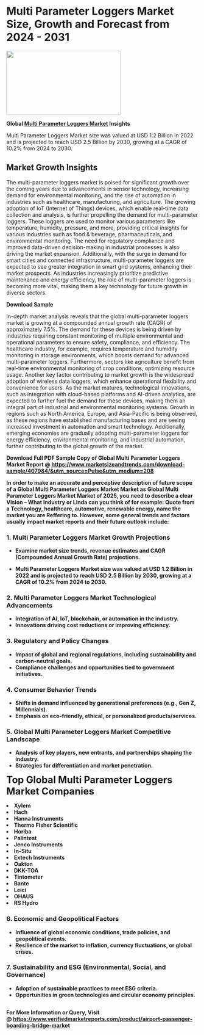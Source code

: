 <H1>Multi Parameter Loggers Market Size, Growth and Forecast from 2024 - 2031</H1><img class="aligncenter size-medium wp-image-584254" src="https://thirdeyenews.in/wp-content/uploads/2024/09/Global-Market-Research-300x168.jpeg" alt="" width="300" height="168" /><p><strong>Global&nbsp;<a href="https://www.marketsizeandtrends.com/download-sample/407984/&amp;utm_source=Pulse&amp;utm_medium=208">Multi Parameter Loggers Market</a> Insights</strong></p><p>Multi Parameter Loggers Market size was valued at USD 1.2 Billion in 2022 and is projected to reach USD 2.5 Billion by 2030, growing at a CAGR of 10.2% from 2024 to 2030.</p><p><h2>Market Growth Insights</h2> <p>The multi-parameter loggers market is poised for significant growth over the coming years due to advancements in sensor technology, increasing demand for environmental monitoring, and the rise of automation in industries such as healthcare, manufacturing, and agriculture. The growing adoption of IoT (Internet of Things) devices, which enable real-time data collection and analysis, is further propelling the demand for multi-parameter loggers. These loggers are used to monitor various parameters like temperature, humidity, pressure, and more, providing critical insights for various industries such as food & beverage, pharmaceuticals, and environmental monitoring. The need for regulatory compliance and improved data-driven decision-making in industrial processes is also driving the market expansion. Additionally, with the surge in demand for smart cities and connected infrastructure, multi-parameter loggers are expected to see greater integration in smart grid systems, enhancing their market prospects. As industries increasingly prioritize predictive maintenance and energy efficiency, the role of multi-parameter loggers is becoming more vital, making them a key technology for future growth in diverse sectors.</p> <p><strong>Download Sample</strong></p> <p>In-depth market analysis reveals that the global multi-parameter loggers market is growing at a compounded annual growth rate (CAGR) of approximately 7.5%. The demand for these devices is being driven by industries requiring constant monitoring of multiple environmental and operational parameters to ensure safety, compliance, and efficiency. The healthcare industry, for example, requires temperature and humidity monitoring in storage environments, which boosts demand for advanced multi-parameter loggers. Furthermore, sectors like agriculture benefit from real-time environmental monitoring of crop conditions, optimizing resource usage. Another key factor contributing to market growth is the widespread adoption of wireless data loggers, which enhance operational flexibility and convenience for users. As the market matures, technological innovations, such as integration with cloud-based platforms and AI-driven analytics, are expected to further fuel the demand for these devices, making them an integral part of industrial and environmental monitoring systems. Growth in regions such as North America, Europe, and Asia-Pacific is being observed, as these regions have established manufacturing bases and are seeing increased investment in automation and smart technology. Additionally, emerging economies are gradually adopting multi-parameter loggers for energy efficiency, environmental monitoring, and industrial automation, further contributing to the global growth of the market.</p> <p><strong></p><p><span class=""><strong>Download Full PDF Sample Copy of Global Multi Parameter Loggers Market Report</strong> @ <a href="https://www.marketsizeandtrends.com/download-sample/407984/&amp;utm_source=Pulse&amp;utm_medium=208" target="_blank">https://www.marketsizeandtrends.com/download-sample/407984/&amp;utm_source=Pulse&amp;utm_medium=208</a></span></p><p>In order to make an accurate and perceptive description of future scope of a Global&nbsp;Multi Parameter Loggers Market Market as Global&nbsp;Multi Parameter Loggers Market Market of 2025, you need to describe a clear Vision &ndash; What Industry or Linda can you think of for example: Quote from a Technology, healthcare, automotive, renewable energy, name the market you are Reffering to. However, some general trends and factors usually impact market reports and their future outlook include:</p><h3>1.&nbsp;<strong>Multi Parameter Loggers Market Growth Projections</strong></h3><ul><li>Examine market size trends, revenue estimates and CAGR (Compounded Annual Growth Rate) projections.</li><li><p>Multi Parameter Loggers Market size was valued at USD 1.2 Billion in 2022 and is projected to reach USD 2.5 Billion by 2030, growing at a CAGR of 10.2% from 2024 to 2030.</p></li></ul><h3>2.&nbsp;<strong>Multi Parameter Loggers Market Technological Advancements</strong></h3><ul><li>Integration of AI, IoT, blockchain, or automation in the industry.</li><li>Innovations driving cost reductions or improving efficiency.</li></ul><h3>3.&nbsp;<strong>Regulatory and Policy Changes</strong></h3><ul><li>Impact of global and regional regulations, including sustainability and carbon-neutral goals.</li><li>Compliance challenges and opportunities tied to government initiatives.</li></ul><h3>4.&nbsp;<strong>Consumer Behavior Trends</strong></h3><ul><li>Shifts in demand influenced by generational preferences (e.g., Gen Z, Millennials).</li><li>Emphasis on eco-friendly, ethical, or personalized products/services.</li></ul><h3>5.&nbsp;<strong>Global Multi Parameter Loggers Market Competitive Landscape</strong></h3><ul><li>Analysis of key players, new entrants, and partnerships shaping the industry.</li><li>Strategies for differentiation and market penetration.</li></ul><p data-pm-slice="1 1 []"><span style="color: inherit; font-family: inherit; font-size: 25px;">Top Global Multi Parameter Loggers Market Companies</span></p><div class="" data-test-id=""><p><li>Xylem</li><li> Hach</li><li> Hanna Instruments</li><li> Thermo Fisher Scientific</li><li> Horiba</li><li> Palintest</li><li> Jenco Instruments</li><li> In-Situ</li><li> Extech Instruments</li><li> Oakton</li><li> DKK-TOA</li><li> Tintometer</li><li> Bante</li><li> Leici</li><li> OHAUS</li><li> RS Hydro</li></p></div><h3>6.&nbsp;<strong>Economic and Geopolitical Factors</strong></h3><ul><li>Influence of global economic conditions, trade policies, and geopolitical events.</li><li>Resilience of the market to inflation, currency fluctuations, or global crises.</li></ul><h3>7.&nbsp;<strong>Sustainability and ESG (Environmental, Social, and Governance)</strong></h3><ul><li>Adoption of sustainable practices to meet ESG criteria.</li><li>Opportunities in green technologies and circular economy principles.</li></ul><h2><strong style="font-size: 14px;">For More Information or Query, Visit @&nbsp;</strong><a style="background-color: #ffffff; font-size: 14px;" href="https://www.marketsizeandtrends.com/report/multi-parameter-loggers-market/" target="_blank">https://www.verifiedmarketreports.com/product/airport-passenger-boarding-bridge-market</a></h2>
